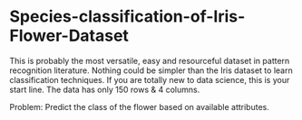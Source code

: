 # Species-classification-of-Iris-Flower-Dataset

This is probably the most versatile, easy and resourceful dataset in pattern recognition literature. Nothing could be simpler than the Iris dataset to learn classification techniques. If you are totally new to data science, this is your start line. The data has only 150 rows & 4 columns.

Problem: Predict the class of the flower based on available attributes.
